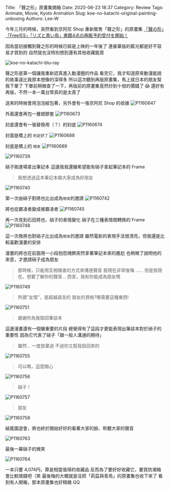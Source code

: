 Title: 「聲之形」原畫集開箱
Date: 2020-06-23 18:37
Category: Review
Tags: Animate, Movie, Kyoto Animation
Slug: koe-no-katachi-original-painting-unboxing
Authors: Lee-W

今年三月的時候，突然看到京阿尼 Shop 重新販售「聲之形」的原畫集
[「聲の形」「Free!ES」「リズと青い鳥」書籍4点の再販予約受付を開始！](http://kyoanishop.com/new/2020-03-19-170228.html)

<!--more-->

因為當初接觸到聲之形的時候已經是上映的一年後了
連豪華版的藍光都是好不容易才買到的
自然就也沒特別想到還有其他收藏能買

![koe-no-katachi-blu-ray]({static}/images/post-images/20200615-koe-no-katachi-original-painting-unboxing/koe-no-katachi-blu-ray.jpg)

聲之形是第一個讓我重新認真進入動漫圈的作品
看完它，我才知道原來動漫能說的故事遠比我原本想像的深得多
所以這次聽到再版原畫集，馬上就日本的朋友幫我下單了
下單前稍微查了一下，再版前的原畫集竟然炒到十倍的價錢了 😱
還好有再版，不然一本一萬台幣真的是太貴了

送來的時候會用泡泡紙包著，另外會有一張京阿尼 Shop 的收據
![P1160647]({static}/images/post-images/20200615-koe-no-katachi-original-painting-unboxing/P1160647.jpeg)

外面還會再包一層塑膠套
 ![P1160673]({static}/images/post-images/20200615-koe-no-katachi-original-painting-unboxing/P1160673.jpeg)

封底還會有一張替換用（？）的封底
![P1160674]({static}/images/post-images/20200615-koe-no-katachi-original-painting-unboxing/P1160674.jpeg)
  
封面是橋上的 `約定好了`
![P1160688]({static}/images/post-images/20200615-koe-no-katachi-original-painting-unboxing/P1160688.jpeg)

封底是橋上的 `朋友`
![P1160689]({static}/images/post-images/20200615-koe-no-katachi-original-painting-unboxing/P1160689.jpeg)


![P1160739]({static}/images/post-images/20200615-koe-no-katachi-original-painting-unboxing/P1160739.JPG)


硝子剛進場拿出筆記本
這邊我我還蠻希望能有硝子拿起筆記本的 Frame

> 我想透過這本筆記本跟大家成為好朋友

![P1160740]({static}/images/post-images/20200615-koe-no-katachi-original-painting-unboxing/P1160740.JPG)

第一次由硝子對將也比出成為`朋友`的邀請
![P1160742]({static}/images/post-images/20200615-koe-no-katachi-original-painting-unboxing/P1160742.JPG)

將也從霸凌者變成被霸凌者
![P1160745]({static}/images/post-images/20200615-koe-no-katachi-original-painting-unboxing/P1160745.JPG)

再一次見到石田將也，硝子的表情變化
硝子在三種表情間轉換的 Frame
![P1160748]({static}/images/post-images/20200615-koe-no-katachi-original-painting-unboxing/P1160748.JPG)

這一次換將也對硝子比出成為`朋友`的邀請
雖然電影的表現手法很漂亮，但我還是比較喜歡漫畫的安排

漫畫的將也在前面用一小段抱怨掩飾突然拿著筆記本來的尷尬
也稍微了說明他的來意，才邀請硝子成為朋友

> 那時候，只能用互相傷害的方式來傳達聲音
> 我現在非常後悔
> ......
> 但是我現在，想要了解你的聲音...
> 西宮，我和你能成為朋友嗎

![P1160749]({static}/images/post-images/20200615-koe-no-katachi-original-painting-unboxing/P1160749.JPG)

> 所謂"友情"，是超越語言的
> 朋友的資格?哪需要這種東西!

![P1160751]({static}/images/post-images/20200615-koe-no-katachi-original-painting-unboxing/P1160751.JPG)

> 謝謝你為我取回筆談本

這邊漫畫還有一個蠻重要的片段
總覺得有了這段才更能表現出筆談本對於硝子的重要性
因為它代表了硝子「跟一般人溝通的期待」

> 雖然... 一度放棄過
> 不過你又幫我撿回來的

![P1160755]({static}/images/post-images/20200615-koe-no-katachi-original-painting-unboxing/P1160755.JPG)

> 可以嗎，這麼開心

![P1160756]({static}/images/post-images/20200615-koe-no-katachi-original-painting-unboxing/P1160756.JPG)

> 硝子！

![P1160757]({static}/images/post-images/20200615-koe-no-katachi-original-painting-unboxing/P1160757.JPG)

> 朋友

![P1160758]({static}/images/post-images/20200615-koe-no-katachi-original-painting-unboxing/P1160758.JPG)

結尾園遊會，將也終於開始好好的看著大家的臉、聆聽大家的聲音

![P1160763]({static}/images/post-images/20200615-koe-no-katachi-original-painting-unboxing/P1160763.JPG)

最後一幕硝子的微笑

![P1160764]({static}/images/post-images/20200615-koe-no-katachi-original-painting-unboxing/P1160764.JPG)

一本只要 4,074円，算是相當值得的收藏品
反而為了要好好收藏它，要買防潮箱會比較燒錢吧（笑
最後悔的大概就是沒把「莉茲與青鳥」的原畫集也收下來了
看到有人開箱，那本原畫集也好精緻 QQ